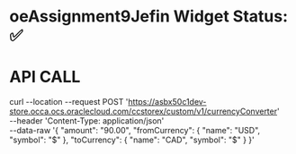 # oeAssignment9Jefin Widget Status: ✅

# API CALL
curl --location --request POST 'https://asbx50c1dev-store.occa.ocs.oraclecloud.com/ccstorex/custom/v1/currencyConverter' \
--header 'Content-Type: application/json' \
--data-raw '{
    "amount": "90.00",
    "fromCurrency": {
        "name": "USD",
        "symbol": "$"
    },
    "toCurrency": {
        "name": "CAD",
        "symbol": "$"
    }
}'